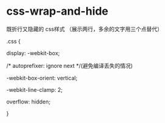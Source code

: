 # css-wrap-and-hide

既折行又隐藏的 css样式 （展示两行，多余的文字用三个点替代）

.css {

  display: -webkit-box;
  
  /* autoprefixer: ignore next */(避免编译丢失的情况)
  
  -webkit-box-orient: vertical;
  
  -webkit-line-clamp: 2;
  
  overflow: hidden;
  
}
